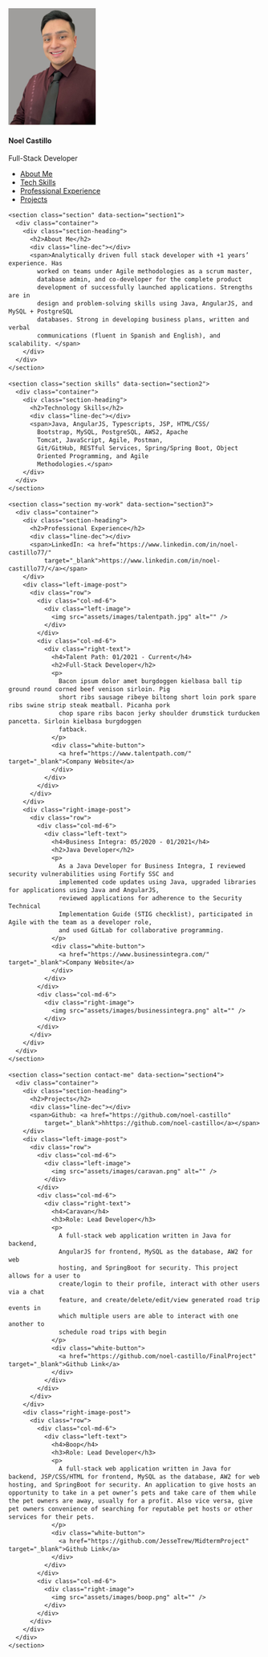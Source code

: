 <!DOCTYPE html>
<html lang="en">

<head>
  <meta charset="utf-8" />
  <meta name="viewport" content="width=device-width, initial-scale=1, shrink-to-fit=no" />
  <meta name="description" content="" />
  <meta name="author" content="" />
  <link href="https://fonts.googleapis.com/css?family=Lato:100,300,400,700,900" rel="stylesheet" />
  <link href="vendor/bootstrap/css/bootstrap.min.css" rel="stylesheet" />
  <link rel="stylesheet" href="assets/css/styles.css" />

  <title>Noel Castillo</title>

</head>

<body>
  <div id="page-wraper">
    <!-- Sidebar Menu -->
    <div class="responsive-nav">
      <i class="fa fa-bars" id="menu-toggle"></i>
      <div id="menu" class="menu">
        <i class="fa fa-times" id="menu-close"></i>
        <div class="container">
          <div class="image">
            <img src="assets/images/Headshot_CastilloN(1).jpeg" style="width: 174px; height:232px;" />
          </div>
          <div class="author-content">
            <h4>Noel Castillo</h4>
            <span>Full-Stack Developer</span><br>
            <!-- <span>Links:</span><br>
            <span><a href="https://www.linkedin.com/in/noel-castillo77/" target="_blank"><u>LinkedIn</u>&emsp;<i
                  class="fa fa-linkedin"></i></a></span><br>
            <span><a href="https://github.com/noel-castillo" target="_blank"><u>Github</u>&emsp;<i
                  class="fa fa-github"></i></a></span> -->
          </div>
          <nav class="main-nav" role="navigation">
            <ul class="main-menu">
              <li><a href="#section1">About Me</a></li>
              <li><a href="#section2">Tech Skills</a></li>
              <li><a href="#section3">Professional Experience</a></li>
              <li><a href="#section4">Projects</a></li>
            </ul>
          </nav>
        </div>
      </div>
    </div>

    <section class="section" data-section="section1">
      <div class="container">
        <div class="section-heading">
          <h2>About Me</h2>
          <div class="line-dec"></div>
          <span>Analytically driven full stack developer with +1 years’ experience. Has
            worked on teams under Agile methodologies as a scrum master,
            database admin, and co-developer for the complete product
            development of successfully launched applications. Strengths are in
            design and problem-solving skills using Java, AngularJS, and MySQL + PostgreSQL
            databases. Strong in developing business plans, written and verbal
            communications (fluent in Spanish and English), and scalability. </span>
        </div>
      </div>
    </section>

    <section class="section skills" data-section="section2">
      <div class="container">
        <div class="section-heading">
          <h2>Technology Skills</h2>
          <div class="line-dec"></div>
          <span>Java, AngularJS, Typescripts, JSP, HTML/CSS/
            Bootstrap, MySQL, PostgreSQL, AWS2, Apache
            Tomcat, JavaScript, Agile, Postman,
            Git/GitHub, RESTful Services, Spring/Spring Boot, Object
            Oriented Programming, and Agile
            Methodologies.</span>
        </div>
      </div>
    </section>

    <section class="section my-work" data-section="section3">
      <div class="container">
        <div class="section-heading">
          <h2>Professional Experience</h2>
          <div class="line-dec"></div>
          <span>LinkedIn: <a href="https://www.linkedin.com/in/noel-castillo77/"
              target="_blank">https://www.linkedin.com/in/noel-castillo77/</a></span>
        </div>
        <div class="left-image-post">
          <div class="row">
            <div class="col-md-6">
              <div class="left-image">
                <img src="assets/images/talentpath.jpg" alt="" />
              </div>
            </div>
            <div class="col-md-6">
              <div class="right-text">
                <h4>Talent Path: 01/2021 - Current</h4>
                <h2>Full-Stack Developer</h2>
                <p>
                  Bacon ipsum dolor amet burgdoggen kielbasa ball tip ground round corned beef venison sirloin. Pig
                  short ribs sausage ribeye biltong short loin pork spare ribs swine strip steak meatball. Picanha pork
                  chop spare ribs bacon jerky shoulder drumstick turducken pancetta. Sirloin kielbasa burgdoggen
                  fatback.
                </p>
                <div class="white-button">
                  <a href="https://www.talentpath.com/" target="_blank">Company Website</a>
                </div>
              </div>
            </div>
          </div>
        </div>
        <div class="right-image-post">
          <div class="row">
            <div class="col-md-6">
              <div class="left-text">
                <h4>Business Integra: 05/2020 - 01/2021</h4>
                <h2>Java Developer</h2>
                <p>
                  As a Java Developer for Business Integra, I reviewed security vulnerabilities using Fortify SSC and
                  implemented code updates using Java, upgraded libraries for applications using Java and AngularJS,
                  reviewed applications for adherence to the Security Technical
                  Implementation Guide (STIG checklist), participated in Agile with the team as a developer role,
                  and used GitLab for collaborative programming.
                </p>
                <div class="white-button">
                  <a href="https://www.businessintegra.com/" target="_blank">Company Website</a>
                </div>
              </div>
            </div>
            <div class="col-md-6">
              <div class="right-image">
                <img src="assets/images/businessintegra.png" alt="" />
              </div>
            </div>
          </div>
        </div>
      </div>
    </section>

    <section class="section contact-me" data-section="section4">
      <div class="container">
        <div class="section-heading">
          <h2>Projects</h2>
          <div class="line-dec"></div>
          <span>Github: <a href="https://github.com/noel-castillo"
              target="_blank">hhttps://github.com/noel-castillo</a></span>
        </div>
        <div class="left-image-post">
          <div class="row">
            <div class="col-md-6">
              <div class="left-image">
                <img src="assets/images/caravan.png" alt="" />
              </div>
            </div>
            <div class="col-md-6">
              <div class="right-text">
                <h4>Caravan</h4>
                <h3>Role: Lead Developer</h3>
                <p>
                  A full-stack web application written in Java for backend,
                  AngularJS for frontend, MySQL as the database, AW2 for web
                  hosting, and SpringBoot for security. This project allows for a user to
                  create/login to their profile, interact with other users via a chat
                  feature, and create/delete/edit/view generated road trip events in
                  which multiple users are able to interact with one another to
                  schedule road trips with begin
                </p>
                <div class="white-button">
                  <a href="https://github.com/noel-castillo/FinalProject" target="_blank">Github Link</a>
                </div>
              </div>
            </div>
          </div>
        </div>
        <div class="right-image-post">
          <div class="row">
            <div class="col-md-6">
              <div class="left-text">
                <h4>Boop</h4>
                <h3>Role: Lead Developer</h3>
                <p>
                  A full-stack web application written in Java for backend, JSP/CSS/HTML for frontend, MySQL as the database, AW2 for web hosting, and SpringBoot for security. An application to give hosts an opportunity to take in a pet owner’s pets and take care of them while the pet owners are away, usually for a profit. Also vice versa, give pet owners convenience of searching for reputable pet hosts or other services for their pets.
                </p>
                <div class="white-button">
                  <a href="https://github.com/JesseTrew/MidtermProject" target="_blank">Github Link</a>
                </div>
              </div>
            </div>
            <div class="col-md-6">
              <div class="right-image">
                <img src="assets/images/boop.png" alt="" />
              </div>
            </div>
          </div>
        </div>
      </div>
    </section>
  </div>

  <!-- Scripts -->
  <!-- Bootstrap core JavaScript -->
  <script src="vendor/jquery/jquery.min.js"></script>
  <script src="vendor/bootstrap/js/bootstrap.bundle.min.js"></script>

  <script src="assets/js/isotope.min.js"></script>
  <script src="assets/js/owl-carousel.js"></script>
  <script src="assets/js/lightbox.js"></script>
  <script src="assets/js/custom.js"></script>
  <script>
    //according to loftblog tut
    $(".main-menu li:first").addClass("active");

    var showSection = function showSection(section, isAnimate) {
      var direction = section.replace(/#/, ""),
        reqSection = $(".section").filter(
          '[data-section="' + direction + '"]'
        ),
        reqSectionPos = reqSection.offset().top - 0;

      if (isAnimate) {
        $("body, html").animate(
          {
            scrollTop: reqSectionPos
          },
          800
        );
      } else {
        $("body, html").scrollTop(reqSectionPos);
      }
    };

    var checkSection = function checkSection() {
      $(".section").each(function () {
        var $this = $(this),
          topEdge = $this.offset().top - 80,
          bottomEdge = topEdge + $this.height(),
          wScroll = $(window).scrollTop();
        if (topEdge < wScroll && bottomEdge > wScroll) {
          var currentId = $this.data("section"),
            reqLink = $("a").filter("[href*=\\#" + currentId + "]");
          reqLink
            .closest("li")
            .addClass("active")
            .siblings()
            .removeClass("active");
        }
      });
    };

    $(".main-menu").on("click", "a", function (e) {
      e.preventDefault();
      showSection($(this).attr("href"), true);
    });

    $(window).scroll(function () {
      checkSection();
    });
  </script>
</body>

</html>
